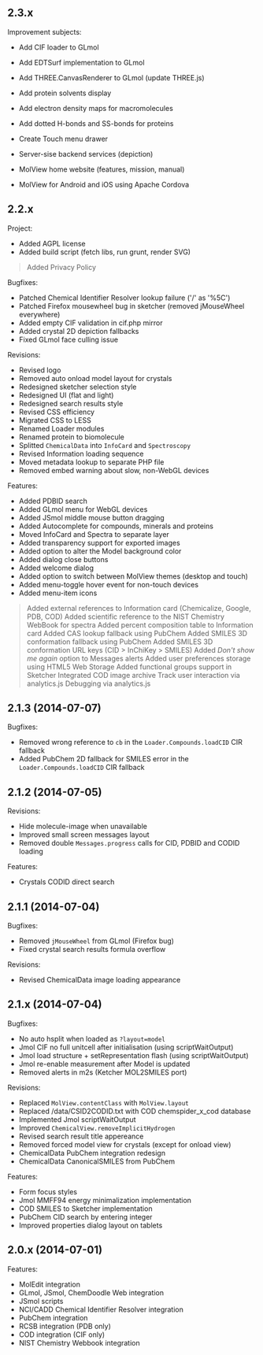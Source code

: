 ## 2.3.x

Improvement subjects:

 - Add CIF loader to GLmol
 - Add EDTSurf implementation to GLmol
 - Add THREE.CanvasRenderer to GLmol (update THREE.js)

 - Add protein solvents display
 - Add electron density maps for macromolecules
 - Add dotted H-bonds and SS-bonds for proteins

 - Create Touch menu drawer
 - Server-sise backend services (depiction)
 - MolView home website (features, mission, manual)
 - MolView for Android and iOS using Apache Cordova

## 2.2.x

Project:

  - Added AGPL license
  - Added build script (fetch libs, run grunt, render SVG)
  > Added Privacy Policy

Bugfixes:

  - Patched Chemical Identifier Resolver lookup failure ('/' as '%5C')
  - Patched Firefox mousewheel bug in sketcher (removed jMouseWheel everywhere)
  - Added empty CIF validation in cif.php mirror
  - Added crystal 2D depiction fallbacks
  - Fixed GLmol face culling issue

Revisions:

  - Revised logo
  - Removed auto onload model layout for crystals
  - Redesigned sketcher selection style
  - Redesigned UI (flat and light)
  - Redesigned search results style
  - Revised CSS efficiency
  - Migrated CSS to LESS
  - Renamed Loader modules
  - Renamed protein to biomolecule
  - Splitted `ChemicalData` into `InfoCard` and `Spectroscopy`
  - Revised Information loading sequence
  - Moved metadata lookup to separate PHP file
  - Removed embed warning about slow, non-WebGL devices

Features:

  - Added PDBID search
  - Added GLmol menu for WebGL devices
  - Added JSmol middle mouse button dragging
  - Added Autocomplete for compounds, minerals and proteins
  - Moved InfoCard and Spectra to separate layer
  - Added transparency support for exported images
  - Added option to alter the Model background color
  - Added dialog close buttons
  - Added welcome dialog
  - Added option to switch between MolView themes (desktop and touch)
  - Added menu-toggle hover event for non-touch devices
  - Added menu-item icons
  > Added external references to Information card (Chemicalize, Google, PDB, COD)
  > Added scientific reference to the NIST Chemistry WebBook for spectra
  > Added percent composition table to Information card
  > Added CAS lookup fallback using PubChem
  > Added SMILES 3D conformation fallback using PubChem
  > Added SMILES 3D conformation URL keys (CID > InChiKey > SMILES)
  > Added *Don't show me again* option to Messages alerts
  > Added user preferences storage using HTML5 Web Storage
  > Added functional groups support in Sketcher
  > Integrated COD image archive
  > Track user interaction via analytics.js
  > Debugging via analytics.js

## 2.1.3 (2014-07-07)

Bugfixes:

  - Removed wrong reference to `cb` in the `Loader.Compounds.loadCID` CIR fallback
  - Added PubChem 2D fallback for SMILES error in the `Loader.Compounds.loadCID` CIR fallback

## 2.1.2 (2014-07-05)

Revisions:

  - Hide molecule-image when unavailable
  - Improved small screen messages layout
  - Removed double `Messages.progress` calls for CID, PDBID and CODID loading

Features:

  - Crystals CODID direct search

## 2.1.1 (2014-07-04)

Bugfixes:

  - Removed `jMouseWheel` from GLmol (Firefox bug)
  - Fixed crystal search results formula overflow

Revisions:

  - Revised ChemicalData image loading appearance

## 2.1.x (2014-07-04)

Bugfixes:

  - No auto hsplit when loaded as `?layout=model`
  - Jmol CIF no full unitcell after initialisation (using scriptWaitOutput)
  - Jmol load structure + setRepresentation flash (using scriptWaitOutput)
  - Jmol re-enable measurement after Model is updated
  - Removed alerts in m2s (Ketcher MOL2SMILES port)

Revisions:

  - Replaced `MolView.contentClass` with `MolView.layout`
  - Replaced /data/CSID2CODID.txt with COD chemspider_x_cod database
  - Implemented Jmol scriptWaitOutput
  - Improved `ChemicalView.removeImplicitHydrogen`
  - Revised search result title appereance
  - Removed forced model view for crystals (except for onload view)
  - ChemicalData PubChem integration redesign
  - ChemicalData CanonicalSMILES from PubChem

Features:

  - Form focus styles
  - Jmol MMFF94 energy minimalization implementation
  - COD SMILES to Sketcher implementation
  - PubChem CID search by entering integer
  - Improved properties dialog layout on tablets

## 2.0.x (2014-07-01)

Features:

  - MolEdit integration
  - GLmol, JSmol, ChemDoodle Web integration
  - JSmol scripts
  - NCI/CADD Chemical Identifier Resolver integration
  - PubChem integration
  - RCSB integration (PDB only)
  - COD integration (CIF only)
  - NIST Chemistry Webbook integration
